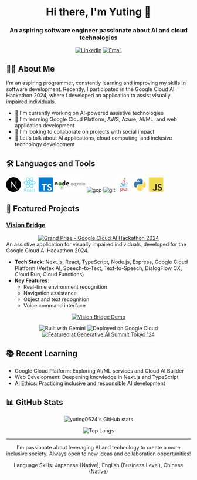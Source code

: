 <h1 align="center">Hi there, I'm Yuting 👋</h1>
<h3 align="center">An aspiring software engineer passionate about AI and cloud technologies</h3>

<p align="center">
  <a href="https://www.linkedin.com/in/yutinglin123/"><img src="https://img.shields.io/badge/-LinkedIn-blue?style=flat-square&logo=Linkedin&logoColor=white" alt="LinkedIn"></a>
  <!--T<a href="https://yutinglin.vercel.app/"><img src="https://img.shields.io/badge/-Portfolio-000000?style=flat-square&logo=vercel&logoColor=white" alt="Portfolio"></a>--> 
  <a href="mailto:yuting0624@keio.jp"><img src="https://img.shields.io/badge/-Email-D14836?style=flat-square&logo=Gmail&logoColor=white" alt="Email"></a>
</p>

## 👨‍💻 About Me

I'm an aspiring programmer, constantly learning and improving my skills in software development. Recently, I participated in the Google Cloud AI Hackathon 2024, where I developed an application to assist visually impaired individuals.

- 🔭 I'm currently working on AI-powered assistive technologies
- 🌱 I'm learning Google Cloud Platform, AWS, Azure, AI/ML, and web application development
- 👯 I'm looking to collaborate on projects with social impact
- 💬 Let's talk about AI applications, cloud computing, and inclusive technology development

## 🛠 Languages and Tools

<p align="left">
  <img src="https://raw.githubusercontent.com/devicons/devicon/master/icons/nextjs/nextjs-original.svg" alt="nextjs" width="40" height="40"/>
  <img src="https://raw.githubusercontent.com/devicons/devicon/master/icons/react/react-original-wordmark.svg" alt="react" width="40" height="40"/>
  <img src="https://raw.githubusercontent.com/devicons/devicon/master/icons/typescript/typescript-original.svg" alt="typescript" width="40" height="40"/>
  <img src="https://raw.githubusercontent.com/devicons/devicon/master/icons/nodejs/nodejs-original-wordmark.svg" alt="nodejs" width="40" height="40"/>
  <img src="https://raw.githubusercontent.com/devicons/devicon/master/icons/express/express-original-wordmark.svg" alt="express" width="40" height="40"/>
  <img src="https://www.vectorlogo.zone/logos/google_cloud/google_cloud-icon.svg" alt="gcp" width="40" height="40"/>
  <img src="https://www.vectorlogo.zone/logos/git-scm/git-scm-icon.svg" alt="git" width="40" height="40"/>
  <img src="https://raw.githubusercontent.com/devicons/devicon/master/icons/java/java-original-wordmark.svg" alt="java" width="40" height="40"/>
  <img src="https://raw.githubusercontent.com/devicons/devicon/master/icons/python/python-original.svg" alt="python" width="40" height="40"/>
  <img src="https://raw.githubusercontent.com/devicons/devicon/master/icons/javascript/javascript-original.svg" alt="javascript" width="40" height="40"/>
</p>

## 🌟 Featured Projects

### [Vision Bridge](https://github.com/yuting0624/VisionBridge)
<div align="center">
  <a href="https://googlecloudjapanaihackathon.devpost.com/">
    <img src="https://img.shields.io/badge/🏆_Grand_Prize_Winner-Google_Cloud_AI_Hackathon_2024-4285F4?style=for-the-badge&labelColor=202024" alt="Grand Prize - Google Cloud AI Hackathon 2024"/>
  </a>
</div>
An assistive application for visually impaired individuals, developed for the Google Cloud AI Hackathon 2024.

- **Tech Stack**: Next.js, React, TypeScript, Node.js, Express, Google Cloud Platform (Vertex AI, Speech-to-Text, Text-to-Speech, DialogFlow CX, Cloud Run, Cloud Functions)
- **Key Features**:
  - Real-time environment recognition
  - Navigation assistance
  - Object and text recognition
  - Voice command interface

<p align="center">
  <a href="https://youtu.be/XHFn-MErwkU">
    <img src="https://img.youtube.com/vi/XHFn-MErwkU/0.jpg" alt="Vision Bridge Demo" width="50%">
  </a>
</p>

<div align="center">
  <p>
    <img src="https://img.shields.io/badge/Built_with-Gemini-8E75B2?style=flat-square&logo=google&logoColor=white" alt="Built with Gemini"/>
    <img src="https://img.shields.io/badge/Deployed_on-Google_Cloud-4285F4?style=flat-square&logo=googlecloud&logoColor=white" alt="Deployed on Google Cloud"/>
    <a href="https://cloudonair.withgoogle.com/events/generative-ai-summit-24-fall">
      <img src="https://img.shields.io/badge/Featured_at-Generative_AI_Summit_Tokyo_'24-fbbc05?style=flat-square&logo=google&logoColor=black" alt="Featured at Generative AI Summit Tokyo '24"/>
    </a>
  </p>
</div>

## 📚 Recent Learning

- Google Cloud Platform: Exploring AI/ML services and Cloud AI Builder
- Web Development: Deepening knowledge in Next.js and TypeScript
- AI Ethics: Practicing inclusive and responsible AI development

## 📊 GitHub Stats

<p align="center">
  <img src="https://github-readme-stats.vercel.app/api?username=yuting0624&show_icons=true&theme=radical" alt="yuting0624's GitHub stats" />
</p>

<p align="center">
  <img src="https://github-readme-stats.vercel.app/api/top-langs/?username=yuting0624&layout=compact&theme=radical" alt="Top Langs" />
</p>

---

<p align="center">
  I'm passionate about leveraging AI and technology to create a more inclusive society. Always open to new ideas and collaboration opportunities!
</p>

<p align="center">
  Language Skills: Japanese (Native), English (Business Level), Chinese (Native)
</p>
